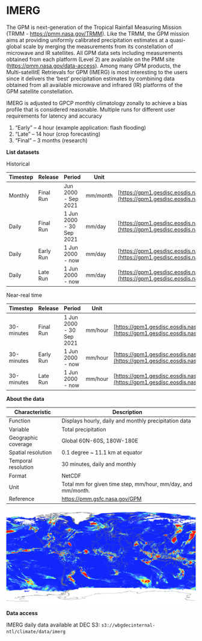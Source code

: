 # IMERG

The GPM is next-generation of the Tropical Rainfall Measuring Mission (TRMM - https://pmm.nasa.gov/TRMM). Like the TRMM, the GPM mission aims at providing uniformly calibrated precipitation estimates at a quasi-global scale by merging the measurements from its constellation of microwave and IR satellites. All GPM data sets including measurements obtained from each platform (Level 2) are available on the PMM site (https://pmm.nasa.gov/data-access). Among many GPM products, the Multi-satellitE Retrievals for GPM (IMERG) is most interesting to the users since it delivers the ‘best’ precipitation estimates by combining data obtained from all available microwave and infrared (IR) platforms of the GPM satellite constellation. 

IMERG is adjusted to GPCP monthly climatology zonally to achieve a bias profile that is considered reasonable. Multiple runs for different user requirements for latency and accuracy

1. “Early” – 4 hour (example application: flash flooding)
2. “Late” – 14 hour (crop forecasting)
3. “Final” – 3 months (research)

**List datasets**

Historical

| Timestep | Release | Period | Unit | Link |
| ----------- | ----------- | ----------- | ----------- | ----------- |
| Monthly | Final Run | Jun 2000 - Sep 2021 | mm/month | [https://gpm1.gesdisc.eosdis.nasa.gov/data/GPM_L3/GPM_3IMERGM.06/](https://gpm1.gesdisc.eosdis.nasa.gov/data/GPM_L3/GPM_3IMERGM.06/) |
| Daily | Final Run | 1 Jun 2000 - 30 Sep 2021 | mm/day | [https://gpm1.gesdisc.eosdis.nasa.gov/data/GPM_L3/GPM_3IMERGDF.06/](https://gpm1.gesdisc.eosdis.nasa.gov/data/GPM_L3/GPM_3IMERGDF.06/) |
| Daily | Early Run | 1 Jun 2000 - now | mm/day | [https://gpm1.gesdisc.eosdis.nasa.gov/data/GPM_L3/GPM_3IMERGDE.06/](https://gpm1.gesdisc.eosdis.nasa.gov/data/GPM_L3/GPM_3IMERGDE.06/) |
| Daily | Late Run | 1 Jun 2000 - now | mm/day | [https://gpm1.gesdisc.eosdis.nasa.gov/data/GPM_L3/GPM_3IMERGDL.06/](https://gpm1.gesdisc.eosdis.nasa.gov/data/GPM_L3/GPM_3IMERGDL.06/) |

Near-real time

| Timestep | Release | Period | Unit | Link |
| ----------- | ----------- | ----------- | ----------- | ----------- |
| 30-minutes | Final Run | 1 Jun 2000 - 30 Sep  2021 | mm/hour | [https://gpm1.gesdisc.eosdis.nasa.gov/data/GPM_L3/GPM_3IMERGHH.06/](https://gpm1.gesdisc.eosdis.nasa.gov/data/GPM_L3/GPM_3IMERGHH.06/) |
| 30-minutes | Early Run | 1 Jun 2000 - now | mm/hour | [https://gpm1.gesdisc.eosdis.nasa.gov/data/GPM_L3/GPM_3IMERGHHE.06/](https://gpm1.gesdisc.eosdis.nasa.gov/data/GPM_L3/GPM_3IMERGHHE.06/) |
| 30-minutes | Late Run | 1 Jun 2000 - now | mm/hour | [https://gpm1.gesdisc.eosdis.nasa.gov/data/GPM_L3/GPM_3IMERGHHL.06/](https://gpm1.gesdisc.eosdis.nasa.gov/data/GPM_L3/GPM_3IMERGHHL.06/) |

**About the data**

| Characteristic  | Description  |
|---|---|
| Function  | Displays hourly, daily and monthly precipitation data  |
| Variable  | Total precipitation  |
| Geographic coverage  | Global 60N-60S, 180W-180E |
| Spatial resolution  | 0.1 degree ~ 11.1 km at equator  |
| Temporal resolution  | 30 minutes, daily and monthly |
| Format  | NetCDF  |
| Unit  | Total mm for given time step, mm/hour, mm/day, and mm/month.  |
| Reference  | https://pmm.gsfc.nasa.gov/GPM  |

![imerg](../img/data-imerg.png)


**Data access**

IMERG daily data available at DEC S3: `s3://wbgdecinternal-ntl/climate/data/imerg`
